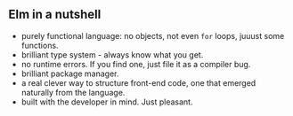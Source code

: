 ## Elm in a nutshell

* purely functional language: no objects, not even `for` loops, juuust some functions.
* brilliant type system - always know what you get.
* no runtime errors. If you find one, just file it as a compiler bug.
* brilliant package manager.
* a real clever way to structure front-end code, one that emerged naturally from the language.
* built with the developer in mind. Just pleasant.
